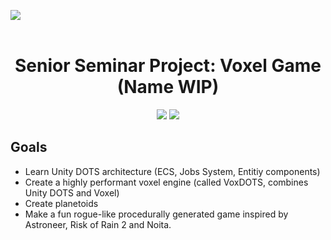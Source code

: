 <image src = "https://media.githubusercontent.com/media/BrainPowaa/Senior-Project/master/.github/images/voxdotslogo.png"></image>
<br><br>

<h1 align=center>Senior Seminar Project: Voxel Game (Name WIP)</h1>
<p align="center">
<img src="https://img.shields.io/badge/Unity-2020.2+-blue?style=flat&logo=unity">
<img src="https://img.shields.io/github/last-commit/BrainPowaa/Senior-Project">
</p>

## Goals

- Learn Unity DOTS architecture (ECS, Jobs System, Entitiy components)
- Create a highly performant voxel engine (called VoxDOTS, combines Unity DOTS and Voxel)
- Create planetoids
- Make a fun rogue-like procedurally generated game inspired by Astroneer, Risk of Rain 2 and Noita.
